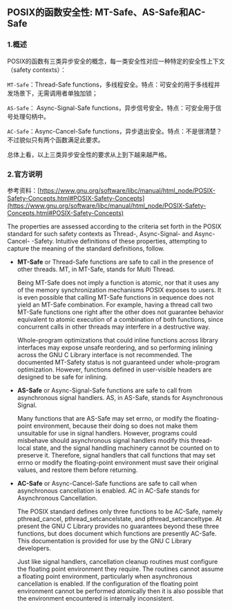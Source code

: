 ## POSIX的函数安全性: MT-Safe、AS-Safe和AC-Safe

### 1.概述

POSIX的函数有三类异步安全的概念，每一类安全性对应一种特定的安全性上下文（safety contexts）：

`MT-Safe`：Thread-Safe functions，多线程安全。特点：可安全的用于多线程并发场景下，无需调用者单独加锁；

`AS-Safe`： Async-Signal-Safe functions，异步信号安全。特点：可安全用于信号处理句柄中。

`AC-Safe`：Async-Cancel-Safe functions，异步退出安全。特点：不是很清楚？不过貌似只有两个函数满足此要求。

总体上看，以上三类异步安全性的要求从上到下越来越严格。

### 2.官方说明

参考资料：[https://www.gnu.org/software/libc/manual/html_node/POSIX-Safety-Concepts.html#POSIX-Safety-Concepts](https://www.gnu.org/software/libc/manual/html_node/POSIX-Safety-Concepts.html#POSIX-Safety-Concepts)

The properties are assessed according to the criteria set forth in the POSIX standard for such safety contexts as Thread-, Async-Signal- and Async-Cancel- -Safety. Intuitive definitions of these properties, attempting to capture the meaning of the standard definitions, follow.

* **MT-Safe** or Thread-Safe functions are safe to call in the presence of other threads. MT, in MT-Safe, stands for Multi Thread.

  Being MT-Safe does not imply a function is atomic, nor that it uses any of the memory synchronization mechanisms POSIX exposes to users. It is even possible that calling MT-Safe functions in sequence does not yield an MT-Safe combination. For example, having a thread call two MT-Safe functions one right after the other does not guarantee behavior equivalent to atomic execution of a combination of both functions, since concurrent calls in other threads may interfere in a destructive way.

  Whole-program optimizations that could inline functions across library interfaces may expose unsafe reordering, and so performing inlining across the GNU C Library interface is not recommended. The documented MT-Safety status is not guaranteed under whole-program optimization. However, functions defined in user-visible headers are designed to be safe for inlining.

* **AS-Safe** or Async-Signal-Safe functions are safe to call from asynchronous signal handlers. AS, in AS-Safe, stands for Asynchronous Signal.

  Many functions that are AS-Safe may set errno, or modify the floating-point environment, because their doing so does not make them unsuitable for use in signal handlers. However, programs could misbehave should asynchronous signal handlers modify this thread-local state, and the signal handling machinery cannot be counted on to preserve it. Therefore, signal handlers that call functions that may set errno or modify the floating-point environment must save their original values, and restore them before returning.

* **AC-Safe** or Async-Cancel-Safe functions are safe to call when asynchronous cancellation is enabled. AC in AC-Safe stands for Asynchronous Cancellation.

  The POSIX standard defines only three functions to be AC-Safe, namely pthread_cancel, pthread_setcancelstate, and pthread_setcanceltype. At present the GNU C Library provides no guarantees beyond these three functions, but does document which functions are presently AC-Safe. This documentation is provided for use by the GNU C Library developers.

  Just like signal handlers, cancellation cleanup routines must configure the floating point environment they require. The routines cannot assume a floating point environment, particularly when asynchronous cancellation is enabled. If the configuration of the floating point environment cannot be performed atomically then it is also possible that the environment encountered is internally inconsistent.